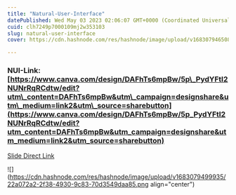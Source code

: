 ```yaml
---
title: "Natural-User-Interface"
datePublished: Wed May 03 2023 02:06:07 GMT+0000 (Coordinated Universal Time)
cuid: clh7249p7000109mj2w353103
slug: natural-user-interface
cover: https://cdn.hashnode.com/res/hashnode/image/upload/v1683079465088/5cc2edd5-ecf5-4017-ae89-e4122dcd8ab0.png

---
```


### NUI-Link: [https://www.canva.com/design/DAFhTs6mpBw/5p\_PydYFtI2NUNrRqRCdtw/edit?utm\_content=DAFhTs6mpBw&utm\_campaign=designshare&utm\_medium=link2&utm\_source=sharebutton](https://www.canva.com/design/DAFhTs6mpBw/5p_PydYFtI2NUNrRqRCdtw/edit?utm_content=DAFhTs6mpBw&utm_campaign=designshare&utm_medium=link2&utm_source=sharebutton)

[Slide Direct Link](https://www.canva.com/design/DAFhTs6mpBw/5p_PydYFtI2NUNrRqRCdtw/edit?utm_content=DAFhTs6mpBw&utm_campaign=designshare&utm_medium=link2&utm_source=sharebutton)

![](https://cdn.hashnode.com/res/hashnode/image/upload/v1683079499935/22a072a2-2f38-4930-9c83-70d3549daa85.png align="center")